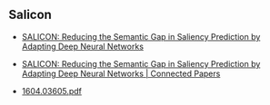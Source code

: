 ## Salicon
- [SALICON: Reducing the Semantic Gap in Saliency Prediction by Adapting Deep Neural Networks](https://openaccess.thecvf.com/content_iccv_2015/papers/Huang_SALICON_Reducing_the_ICCV_2015_paper.pdf)
- [SALICON: Reducing the Semantic Gap in Saliency Prediction by Adapting Deep Neural Networks | Connected Papers](https://www.connectedpapers.com/main/1281e443d2cf1c1dd71ed3b7b0376d408d0958af/SALICON%3A-Reducing-the-Semantic-Gap-in-Saliency-Prediction-by-Adapting-Deep-Neural-Networks/graph)

- [1604.03605.pdf](https://arxiv.org/pdf/1604.03605.pdf)
